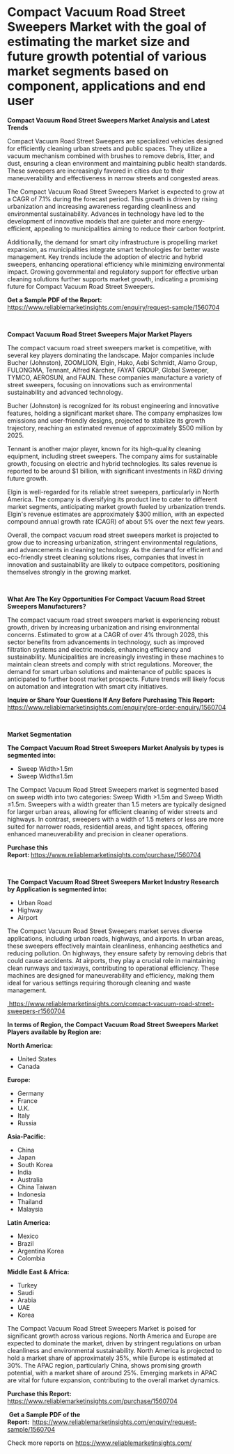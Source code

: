 <p><h1>Compact Vacuum Road Street Sweepers Market with the goal of estimating the market size and future growth potential of various market segments based on component, applications and end user</h1></p><p><strong>Compact Vacuum Road Street Sweepers Market Analysis and Latest Trends</strong></p>
<p><p>Compact Vacuum Road Street Sweepers are specialized vehicles designed for efficiently cleaning urban streets and public spaces. They utilize a vacuum mechanism combined with brushes to remove debris, litter, and dust, ensuring a clean environment and maintaining public health standards. These sweepers are increasingly favored in cities due to their maneuverability and effectiveness in narrow streets and congested areas.</p><p>The Compact Vacuum Road Street Sweepers Market is expected to grow at a CAGR of 7.1% during the forecast period. This growth is driven by rising urbanization and increasing awareness regarding cleanliness and environmental sustainability. Advances in technology have led to the development of innovative models that are quieter and more energy-efficient, appealing to municipalities aiming to reduce their carbon footprint.</p><p>Additionally, the demand for smart city infrastructure is propelling market expansion, as municipalities integrate smart technologies for better waste management. Key trends include the adoption of electric and hybrid sweepers, enhancing operational efficiency while minimizing environmental impact. Growing governmental and regulatory support for effective urban cleaning solutions further supports market growth, indicating a promising future for Compact Vacuum Road Street Sweepers.</p></p>
<p><strong>Get a Sample PDF of the Report:&nbsp;</strong> <a href="https://www.reliablemarketinsights.com/enquiry/request-sample/1560704?utm_campaign=2809&utm_medium=2&utm_source=Github&utm_content=ia&utm_term=25022025&utm_id=compact-vacuum-road-street-sweepers">https://www.reliablemarketinsights.com/enquiry/request-sample/1560704</a></p>
<p>&nbsp;</p>
<p><strong>Compact Vacuum Road Street Sweepers Major Market Players</strong></p>
<p><p>The compact vacuum road street sweepers market is competitive, with several key players dominating the landscape. Major companies include Bucher (Johnston), ZOOMLION, Elgin, Hako, Aebi Schmidt, Alamo Group, FULONGMA, Tennant, Alfred Kärcher, FAYAT GROUP, Global Sweeper, TYMCO, AEROSUN, and FAUN. These companies manufacture a variety of street sweepers, focusing on innovations such as environmental sustainability and advanced technology.</p><p>Bucher (Johnston) is recognized for its robust engineering and innovative features, holding a significant market share. The company emphasizes low emissions and user-friendly designs, projected to stabilize its growth trajectory, reaching an estimated revenue of approximately $500 million by 2025.</p><p>Tennant is another major player, known for its high-quality cleaning equipment, including street sweepers. The company aims for sustainable growth, focusing on electric and hybrid technologies. Its sales revenue is reported to be around $1 billion, with significant investments in R&D driving future growth.</p><p>Elgin is well-regarded for its reliable street sweepers, particularly in North America. The company is diversifying its product line to cater to different market segments, anticipating market growth fueled by urbanization trends. Elgin's revenue estimates are approximately $300 million, with an expected compound annual growth rate (CAGR) of about 5% over the next few years.</p><p>Overall, the compact vacuum road street sweepers market is projected to grow due to increasing urbanization, stringent environmental regulations, and advancements in cleaning technology. As the demand for efficient and eco-friendly street cleaning solutions rises, companies that invest in innovation and sustainability are likely to outpace competitors, positioning themselves strongly in the growing market.</p></p>
<p>&nbsp;</p>
<p><strong>What Are The Key Opportunities For Compact Vacuum Road Street Sweepers Manufacturers?</strong></p>
<p><p>The compact vacuum road street sweepers market is experiencing robust growth, driven by increasing urbanization and rising environmental concerns. Estimated to grow at a CAGR of over 4% through 2028, this sector benefits from advancements in technology, such as improved filtration systems and electric models, enhancing efficiency and sustainability. Municipalities are increasingly investing in these machines to maintain clean streets and comply with strict regulations. Moreover, the demand for smart urban solutions and maintenance of public spaces is anticipated to further boost market prospects. Future trends will likely focus on automation and integration with smart city initiatives.</p></p>
<p><strong>Inquire or Share Your Questions If Any Before Purchasing This Report:</strong> <a href="https://www.reliablemarketinsights.com/enquiry/pre-order-enquiry/1560704?utm_campaign=2809&utm_medium=2&utm_source=Github&utm_content=ia&utm_term=25022025&utm_id=compact-vacuum-road-street-sweepers">https://www.reliablemarketinsights.com/enquiry/pre-order-enquiry/1560704</a></p>
<p>&nbsp;</p>
<p><strong>Market Segmentation</strong></p>
<p><strong>The Compact Vacuum Road Street Sweepers Market Analysis by types is segmented into:</strong></p>
<p><ul><li>Sweep Width>1.5m</li><li>Sweep Width≤1.5m</li></ul></p>
<p><p>The Compact Vacuum Road Street Sweepers market is segmented based on sweep width into two categories: Sweep Width >1.5m and Sweep Width ≤1.5m. Sweepers with a width greater than 1.5 meters are typically designed for larger urban areas, allowing for efficient cleaning of wider streets and highways. In contrast, sweepers with a width of 1.5 meters or less are more suited for narrower roads, residential areas, and tight spaces, offering enhanced maneuverability and precision in cleaner operations.</p></p>
<p><strong>Purchase this Report:&nbsp;</strong><a href="https://www.reliablemarketinsights.com/purchase/1560704?utm_campaign=2809&utm_medium=2&utm_source=Github&utm_content=ia&utm_term=25022025&utm_id=compact-vacuum-road-street-sweepers">https://www.reliablemarketinsights.com/purchase/1560704</a></p>
<p>&nbsp;</p>
<p><strong>The Compact Vacuum Road Street Sweepers Market Industry Research by Application is segmented into:</strong></p>
<p><ul><li>Urban Road</li><li>Highway</li><li>Airport</li></ul></p>
<p><p>The Compact Vacuum Road Street Sweepers market serves diverse applications, including urban roads, highways, and airports. In urban areas, these sweepers effectively maintain cleanliness, enhancing aesthetics and reducing pollution. On highways, they ensure safety by removing debris that could cause accidents. At airports, they play a crucial role in maintaining clean runways and taxiways, contributing to operational efficiency. These machines are designed for maneuverability and efficiency, making them ideal for various settings requiring thorough cleaning and waste management.</p></p>
<p><a href="https://www.reliablemarketinsights.com/compact-vacuum-road-street-sweepers-r1560704?utm_campaign=2809&utm_medium=2&utm_source=Github&utm_content=ia&utm_term=25022025&utm_id=compact-vacuum-road-street-sweepers">&nbsp;https://www.reliablemarketinsights.com/compact-vacuum-road-street-sweepers-r1560704</a></p>
<p><strong>In terms of Region, the Compact Vacuum Road Street Sweepers Market Players available by Region are:</strong></p>
<p>
    <p> <strong> North America: </strong>
        <ul>
            <li>United States</li>
            <li>Canada</li>
        </ul>
        </p> 
    <p> <strong> Europe: </strong>
        <ul>
            <li>Germany</li>
            <li>France</li>
            <li>U.K.</li>
            <li>Italy</li>
            <li>Russia</li>
        </ul>
        </p> 
    <p> <strong> Asia-Pacific: </strong>
        <ul>
            <li>China</li>
            <li>Japan</li>
            <li>South Korea</li>
            <li>India</li>
            <li>Australia</li>
            <li>China Taiwan</li>
            <li>Indonesia</li>
            <li>Thailand</li>
            <li>Malaysia</li>
        </ul>
        </p> 
    <p> <strong> Latin America: </strong>
        <ul>
            <li>Mexico</li>
            <li>Brazil</li>
            <li>Argentina Korea</li>
            <li>Colombia</li>
        </ul>
        </p> 
    <p> <strong> Middle East & Africa: </strong>
        <ul>
            <li>Turkey</li>
            <li>Saudi</li>
            <li>Arabia</li>
            <li>UAE</li>
            <li>Korea</li>
        </ul>
    </p>
    </p>
<p><p>The Compact Vacuum Road Street Sweepers Market is poised for significant growth across various regions. North America and Europe are expected to dominate the market, driven by stringent regulations on urban cleanliness and environmental sustainability. North America is projected to hold a market share of approximately 35%, while Europe is estimated at 30%. The APAC region, particularly China, shows promising growth potential, with a market share of around 25%. Emerging markets in APAC are vital for future expansion, contributing to the overall market dynamics.</p></p>
<p><strong>Purchase this Report: </strong><a href="https://www.reliablemarketinsights.com/purchase/1560704?utm_campaign=2809&utm_medium=2&utm_source=Github&utm_content=ia&utm_term=25022025&utm_id=compact-vacuum-road-street-sweepers">https://www.reliablemarketinsights.com/purchase/1560704</a></p>
<p>&nbsp;<strong>Get a Sample PDF of the Report:&nbsp;&nbsp;</strong><a href="https://www.reliablemarketinsights.com/enquiry/request-sample/1560704?utm_campaign=2809&utm_medium=2&utm_source=Github&utm_content=ia&utm_term=25022025&utm_id=compact-vacuum-road-street-sweepers">https://www.reliablemarketinsights.com/enquiry/request-sample/1560704</a></p>
<p><strong></strong></p>
<p>Check more reports on <a href="https://www.reliablemarketinsights.com/?utm_campaign=2809&utm_medium=2&utm_source=Github&utm_content=ia&utm_term=25022025&utm_id=compact-vacuum-road-street-sweepers">https://www.reliablemarketinsights.com/</a></p>